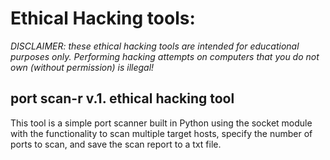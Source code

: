 <h1>Ethical Hacking tools:</h1>

<i>DISCLAIMER: these ethical hacking tools are intended for educational purposes only. Performing hacking attempts on computers that you do not own (without permission) is illegal!</i>

<h2> port scan-r v.1. ethical hacking tool </h2>

<p>This tool is a simple port scanner built in Python using the socket module with the functionality to scan multiple target hosts, specify the number of ports to scan, and save the scan report to a txt file.</p>


 
